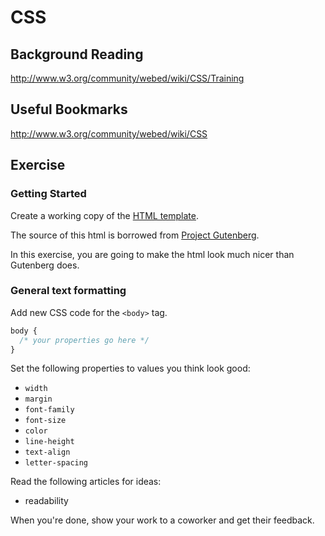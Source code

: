 # CSS

## Background Reading

http://www.w3.org/community/webed/wiki/CSS/Training

## Useful Bookmarks

http://www.w3.org/community/webed/wiki/CSS

## Exercise

### Getting Started

Create a working copy of the [HTML template](css1.html).

The source of this html is borrowed from [Project Gutenberg](http://www.gutenberg.org/files/1162/1162-h/1162-h.htm).

In this exercise, you are going to make the html look much nicer than Gutenberg does.

### General text formatting

Add new CSS code for the `<body>` tag.

```css
body {
  /* your properties go here */
}
```

Set the following properties to values you think look good:

* `width`
* `margin`
* `font-family`
* `font-size`
* `color`
* `line-height`
* `text-align`
* `letter-spacing`

Read the following articles for ideas:

* readability

When you're done, show your work to a coworker and get their feedback.

